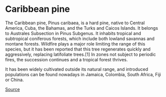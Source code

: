 # Caribbean pine

The Caribbean pine, Pinus caribaea, is a hard pine, native to Central America, Cuba, the Bahamas, and the Turks and Caicos Islands. It belongs to Australes Subsection in Pinus Subgenus. It inhabits tropical and subtropical coniferous forests, which include both lowland savannas and montane forests. Wildfire plays a major role limiting the range of this species, but it has been reported that this tree regenerates quickly and aggressively, replacing latifoliate trees.[1] In zones not subject to periodic fires, the succession continues and a tropical forest thrives.

It has been widely cultivated outside its natural range, and introduced populations can be found nowadays in Jamaica, Colombia, South Africa, Fiji or China.

[Source](https://en.wikipedia.org/wiki/Caribbean_pine)
